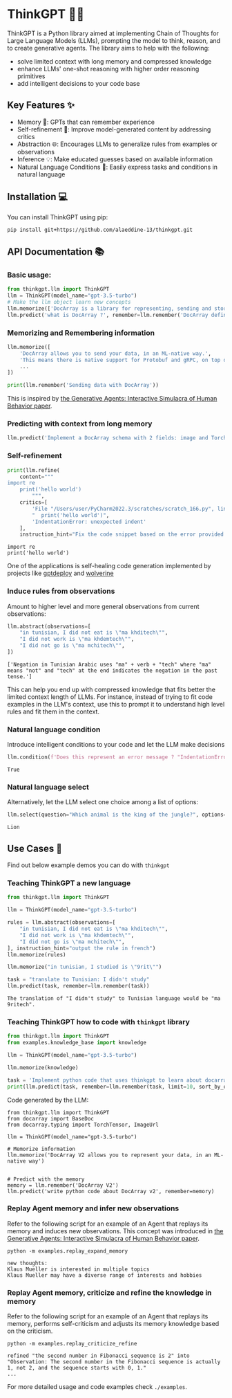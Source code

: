 # ThinkGPT 🧠🤖
ThinkGPT is a Python library aimed at implementing Chain of Thoughts for Large Language Models (LLMs), prompting the model to think, reason, and to create generative agents. 
The library aims to help with the following:
* solve limited context with long memory and compressed knowledge
* enhance LLMs' one-shot reasoning with higher order reasoning primitives
* add intelligent decisions to your code base


## Key Features ✨
* Memory 🧠: GPTs that can remember experience
* Self-refinement 🔧: Improve model-generated content by addressing critics
* Abstraction 🌐: Encourages LLMs to generalize rules from examples or observations
* Inference 💡️: Make educated guesses based on available information
* Natural Language Conditions 📝: Easily express tasks and conditions in natural language

## Installation 💻
You can install ThinkGPT using pip:

```shell
pip install git+https://github.com/alaeddine-13/thinkgpt.git
```

## API Documentation 📚
### Basic usage:
```python
from thinkgpt.llm import ThinkGPT
llm = ThinkGPT(model_name="gpt-3.5-turbo")
# Make the llm object learn new concepts
llm.memorize(['DocArray is a library for representing, sending and storing multi-modal data.'])
llm.predict('what is DocArray ?', remember=llm.remember('DocArray definition'))
```

### Memorizing and Remembering information
```python
llm.memorize([
    'DocArray allows you to send your data, in an ML-native way.',
    'This means there is native support for Protobuf and gRPC, on top of HTTP and serialization to JSON, JSONSchema, Base64, and Bytes.',
    ...
])

print(llm.remember('Sending data with DocArray'))
```
This is inspired by [the Generative Agents: Interactive Simulacra of Human Behavior paper](https://arxiv.org/abs/2304.03442).

### Predicting with context from long memory
```python
llm.predict('Implement a DocArray schema with 2 fields: image and TorchTensor', remember=llm.remember('DocArray schemas and types'))
```

### Self-refinement

```python
print(llm.refine(
    content="""
import re
    print('hello world')
        """,
    critics=[
        'File "/Users/user/PyCharm2022.3/scratches/scratch_166.py", line 2',
        "  print('hello world')",
        'IndentationError: unexpected indent'
    ],
    instruction_hint="Fix the code snippet based on the error provided. Only provide the fixed code snippet between `` and nothing else."))

```

```text
import re
print('hello world')
```

One of the applications is self-healing code generation implemented by projects like [gptdeploy](https://github.com/jina-ai/gptdeploy) and [wolverine](https://github.com/biobootloader/wolverine)

### Induce rules from observations
Amount to higher level and more general observations from current observations:
```python
llm.abstract(observations=[
    "in tunisian, I did not eat is \"ma khditech\"",
    "I did not work is \"ma khdemtech\"",
    "I did not go is \"ma mchitech\"",
])
```

```text
['Negation in Tunisian Arabic uses "ma" + verb + "tech" where "ma" means "not" and "tech" at the end indicates the negation in the past tense.']
```

This can help you end up with compressed knowledge that fits better the limited context length of LLMs.
For instance, instead of trying to fit code examples in the LLM's context, use this to prompt it to understand high level rules and fit them in the context.

### Natural language condition
Introduce intelligent conditions to your code and let the LLM make decisions
```python
llm.condition(f'Does this represent an error message ? "IndentationError: unexpected indent"')
```
```text
True
```
### Natural language select
Alternatively, let the LLM select one choice among a list of options:
```python
llm.select(question="Which animal is the king of the jungle?", options=["Lion", "Elephant", "Tiger", "Giraffe"])
```
```text
Lion
```


## Use Cases 🚀
Find out below example demos you can do with `thinkgpt`
### Teaching ThinkGPT a new language
```python
from thinkgpt.llm import ThinkGPT

llm = ThinkGPT(model_name="gpt-3.5-turbo")

rules = llm.abstract(observations=[
    "in tunisian, I did not eat is \"ma khditech\"",
    "I did not work is \"ma khdemtech\"",
    "I did not go is \"ma mchitech\"",
], instruction_hint="output the rule in french")
llm.memorize(rules)

llm.memorize("in tunisian, I studied is \"9rit\"")

task = "translate to Tunisian: I didn't study"
llm.predict(task, remember=llm.remember(task))
```
```text
The translation of "I didn't study" to Tunisian language would be "ma 9ritech".
```

### Teaching ThinkGPT how to code with `thinkgpt` library
```python
from thinkgpt.llm import ThinkGPT
from examples.knowledge_base import knowledge

llm = ThinkGPT(model_name="gpt-3.5-turbo")

llm.memorize(knowledge)

task = 'Implement python code that uses thinkgpt to learn about docarray v2 code and then predict with remembered information about docarray v2. Only give the code between `` and nothing else'
print(llm.predict(task, remember=llm.remember(task, limit=10, sort_by_order=True)))
```

Code generated by the LLM:
```text
from thinkgpt.llm import ThinkGPT
from docarray import BaseDoc
from docarray.typing import TorchTensor, ImageUrl

llm = ThinkGPT(model_name="gpt-3.5-turbo")

# Memorize information
llm.memorize('DocArray V2 allows you to represent your data, in an ML-native way')


# Predict with the memory
memory = llm.remember('DocArray V2')
llm.predict('write python code about DocArray v2', remember=memory)
```
### Replay Agent memory and infer new observations
Refer to the following script for an example of an Agent that replays its memory and induces new observations.
This concept was introduced in [the Generative Agents: Interactive Simulacra of Human Behavior paper](https://arxiv.org/abs/2304.03442).

```shell
python -m examples.replay_expand_memory
```
```text
new thoughts:
Klaus Mueller is interested in multiple topics
Klaus Mueller may have a diverse range of interests and hobbies
```

### Replay Agent memory, criticize and refine the knowledge in memory
Refer to the following script for an example of an Agent that replays its memory, performs self-criticism and adjusts its memory knowledge based on the criticism.
```shell
python -m examples.replay_criticize_refine
```
```text
refined "the second number in Fibonacci sequence is 2" into "Observation: The second number in the Fibonacci sequence is actually 1, not 2, and the sequence starts with 0, 1."
...
```


For more detailed usage and code examples check `./examples`.
